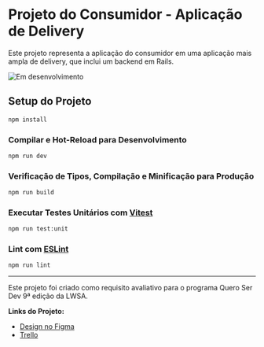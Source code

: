 # Projeto do Consumidor - Aplicação de Delivery

Este projeto representa a aplicação do consumidor em uma aplicação mais ampla de delivery, que inclui um backend em Rails.

![Em desenvolvimento](https://img.shields.io/badge/Status-Em%20desenvolvimento-yellow)
## Setup do Projeto

```sh
npm install
```

### Compilar e Hot-Reload para Desenvolvimento

```sh
npm run dev
```

### Verificação de Tipos, Compilação e Minificação para Produção

```sh
npm run build
```

### Executar Testes Unitários com [Vitest](https://vitest.dev/)

```sh
npm run test:unit
```

### Lint com [ESLint](https://eslint.org/)

```sh
npm run lint
```

---

Este projeto foi criado como requisito avaliativo para o programa Quero Ser Dev 9ª edição da LWSA.

**Links do Projeto:**

- [Design no Figma](https://www.figma.com/file/tS8r4eROXBknYixtDcijXd/Meu-portf%C3%B3lio?type=design&node-id=0-1&mode=design&t=pL6yJYx6lOSWBGdw-0)
- [Trello](https://trello.com/b/dkiKJoIq/delivery-lojista)
